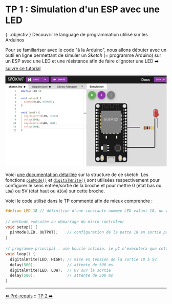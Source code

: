 # TP 1 : Simulation d'un ESP avec une LED

{: .objectiv }
Découvrir le language de programmation utilisé sur les Arduinos

Pour se familiariser avec le code "à la Arduino", nous allons débuter avec un outil en ligne permettant de simuler un _Sketch_ (= programme Arduino) sur un ESP avec une LED et une résistance afin de faire clignoter une LED ➡️ [suivre ce tutorial](https://create.arduino.cc/projecthub/Hack-star-Arduino/how-to-simulate-esp32-projects-online-for-free-ad21d9)

![simulation](resources/tp1-simulation.jpg)

Voici [une documentation détaillée](https://docs.arduino.cc/learn/programming/sketches) sur la structure de ce sketch. Les fonctions [`pinMode()`](https://www.arduino.cc/reference/en/language/functions/digital-io/pinmode/) et [`digitalWrite()`](https://www.arduino.cc/reference/en/language/functions/digital-io/digitalwrite/) sont utilisées respectivement pour configurer le sens entrée/sortie de la broche et pour mettre 0 (état bas ou `LOW`) ou 5V (état  haut ou `HIGH`) sur cette broche.

Voici le code utilisé dans le TP commenté afin de mieux comprendre :
```c
#define LED 18 // définition d'une constante nommée LED valant 18, un rechercher/remplacer sera effectué par le pre-processeur au moment de la compilation.

// méthode exécutée au démarrage du micro-controleur
void setup() {
  pinMode(LED, OUTPUT);    // configuration de la patte 18 en sortie pour lui mettre `OV` ou `5V`
}

// programme principal : une boucle infinie. le µC n'exécutera que cette fonction jusqu'au son débranchement électrique ou reboot
void loop() {
  digitalWrite(LED, HIGH); // mise en tension de la sortie 18 à 5V
  delay(500);              // attente de 500 ms
  digitalWrite(LED, LOW);  // 0V sur la sortie
  delay(500);              // attente de 500 ms
}
```

----
[⬅️ Pré-requis](pre-requis.md) :: [TP 2 ➡️](tp2.md)
